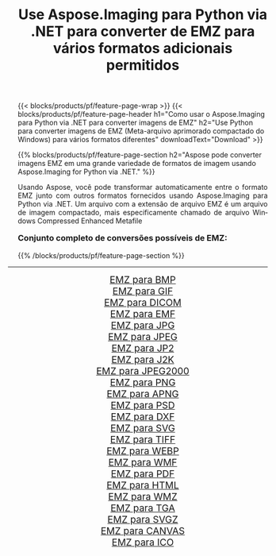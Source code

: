 ﻿---
title: Use Aspose.Imaging para Python via .NET para converter de EMZ para vários formatos adicionais permitidos 
weight: 3920
url: /pt/python-net/conversion/from/emz/ 
lang: pt
langdirlevel: 2
locales: zh-hans,ja,it,ru,de,es,fr,nl,id,lt,pl,pt,vi,tr,ko,zh-hant,ar,hi,th,sv,cs,uk,he
description: Você pode transformar rapidamente de EMZ(Meta-arquivo aprimorado compactado do Windows) em vários formatos usando Aspose.Imaging para Python via .NET.
---

{{< blocks/products/pf/feature-page-wrap >}}
{{< blocks/products/pf/feature-page-header h1="Como usar o Aspose.Imaging para Python via .NET para converter imagens de EMZ" h2="Use Python para converter imagens de EMZ (Meta-arquivo aprimorado compactado do Windows) para vários formatos diferentes" downloadText="Download" >}}


{{% blocks/products/pf/feature-page-section  h2="Aspose pode converter imagens EMZ em uma grande variedade de formatos de imagem usando Aspose.Imaging for Python via .NET." %}}
<p align=justify>Usando Aspose, você pode transformar automaticamente entre o formato EMZ junto com outros formatos fornecidos usando Aspose.Imaging para Python via .NET. Um arquivo com a extensão de arquivo EMZ é um arquivo de imagem compactado, mais especificamente chamado de arquivo Windows Compressed Enhanced Metafile</p>
<h3 style="margin-top:16px;">
Conjunto completo de conversões possíveis de EMZ:
</h3>
{{% /blocks/products/pf/feature-page-section %}}
<div class="container-fluid productfamilypage bg-gray">
    <div class="convertypes bg-gray agp-content section">
        <div class="container">
		<hr style="margin-left:-20px;"/>
		<div class="row other-converters" style="gap: 10px;font-size: 19px;text-align:center;">
		    <div class='col-md-3 other-converter remove-lp remove-rp'><a href="/imaging/pt/python-net/conversion/emz-to-bmp/" style="padding:15px;">EMZ para BMP</a></div><div class='col-md-3 other-converter remove-lp remove-rp'><a href="/imaging/pt/python-net/conversion/emz-to-gif/" style="padding:15px;">EMZ para GIF</a></div><div class='col-md-3 other-converter remove-lp remove-rp'><a href="/imaging/pt/python-net/conversion/emz-to-dicom/" style="padding:15px;">EMZ para DICOM</a></div><div class='col-md-3 other-converter remove-lp remove-rp'><a href="/imaging/pt/python-net/conversion/emz-to-emf/" style="padding:15px;">EMZ para EMF</a></div><div class='col-md-3 other-converter remove-lp remove-rp'><a href="/imaging/pt/python-net/conversion/emz-to-jpg/" style="padding:15px;">EMZ para JPG</a></div><div class='col-md-3 other-converter remove-lp remove-rp'><a href="/imaging/pt/python-net/conversion/emz-to-jpeg/" style="padding:15px;">EMZ para JPEG</a></div><div class='col-md-3 other-converter remove-lp remove-rp'><a href="/imaging/pt/python-net/conversion/emz-to-jp2/" style="padding:15px;">EMZ para JP2</a></div><div class='col-md-3 other-converter remove-lp remove-rp'><a href="/imaging/pt/python-net/conversion/emz-to-j2k/" style="padding:15px;">EMZ para J2K</a></div><div class='col-md-3 other-converter remove-lp remove-rp'><a href="/imaging/pt/python-net/conversion/emz-to-jpeg2000/" style="padding:15px;">EMZ para JPEG2000</a></div><div class='col-md-3 other-converter remove-lp remove-rp'><a href="/imaging/pt/python-net/conversion/emz-to-png/" style="padding:15px;">EMZ para PNG</a></div><div class='col-md-3 other-converter remove-lp remove-rp'><a href="/imaging/pt/python-net/conversion/emz-to-apng/" style="padding:15px;">EMZ para APNG</a></div><div class='col-md-3 other-converter remove-lp remove-rp'><a href="/imaging/pt/python-net/conversion/emz-to-psd/" style="padding:15px;">EMZ para PSD</a></div><div class='col-md-3 other-converter remove-lp remove-rp'><a href="/imaging/pt/python-net/conversion/emz-to-dxf/" style="padding:15px;">EMZ para DXF</a></div><div class='col-md-3 other-converter remove-lp remove-rp'><a href="/imaging/pt/python-net/conversion/emz-to-svg/" style="padding:15px;">EMZ para SVG</a></div><div class='col-md-3 other-converter remove-lp remove-rp'><a href="/imaging/pt/python-net/conversion/emz-to-tiff/" style="padding:15px;">EMZ para TIFF</a></div><div class='col-md-3 other-converter remove-lp remove-rp'><a href="/imaging/pt/python-net/conversion/emz-to-webp/" style="padding:15px;">EMZ para WEBP</a></div><div class='col-md-3 other-converter remove-lp remove-rp'><a href="/imaging/pt/python-net/conversion/emz-to-wmf/" style="padding:15px;">EMZ para WMF</a></div><div class='col-md-3 other-converter remove-lp remove-rp'><a href="/imaging/pt/python-net/conversion/emz-to-pdf/" style="padding:15px;">EMZ para PDF</a></div><div class='col-md-3 other-converter remove-lp remove-rp'><a href="/imaging/pt/python-net/conversion/emz-to-html/" style="padding:15px;">EMZ para HTML</a></div><div class='col-md-3 other-converter remove-lp remove-rp'><a href="/imaging/pt/python-net/conversion/emz-to-wmz/" style="padding:15px;">EMZ para WMZ</a></div><div class='col-md-3 other-converter remove-lp remove-rp'><a href="/imaging/pt/python-net/conversion/emz-to-tga/" style="padding:15px;">EMZ para TGA</a></div><div class='col-md-3 other-converter remove-lp remove-rp'><a href="/imaging/pt/python-net/conversion/emz-to-svgz/" style="padding:15px;">EMZ para SVGZ</a></div><div class='col-md-3 other-converter remove-lp remove-rp'><a href="/imaging/pt/python-net/conversion/emz-to-canvas/" style="padding:15px;">EMZ para CANVAS</a></div><div class='col-md-3 other-converter remove-lp remove-rp'><a href="/imaging/pt/python-net/conversion/emz-to-ico/" style="padding:15px;">EMZ para ICO</a></div>
                </div>
        </div>
    </div>
</div>
<br/>


